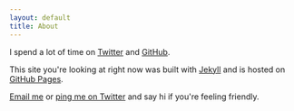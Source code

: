 ```yaml
---
layout: default
title: About
---
```


I spend a lot of time on [Twitter](https://twitter.com/rushikh) and [GitHub](https://github.com/rushir/). 


This site you're looking at right now was built with [Jekyll](http://jekyllrb.com) and is hosted on [GitHub Pages](http://pages.github.com).

[Email me](mailto:rushikh@gmail.com) or [ping me on Twitter](https://twitter.com/rushir) and say hi if you're feeling friendly.
